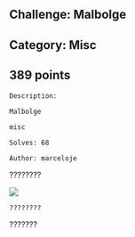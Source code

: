 Challenge: Malbolge
----------------------------------------
Category: Misc
----------------------------------------
389 points 
----------------------------------------

```
Description:

Malbolge

misc

Solves: 68

Author: marceloje

```
????????

<img src="Files/Malbolge.PNG">

``` shell
????????
```


???????
